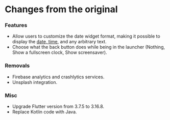 # Changes from the original

### Features
* Allow users to customize the date widget format, making it possible to display the [date, time](https://pub.dev/documentation/intl/latest/intl/DateFormat-class.html), and any arbitrary text.
* Choose what the back button does while being in the launcher (Nothing, Show a fullscreen clock, Show screensaver).

### Removals
* Firebase analytics and crashlytics services.
* Unsplash integration.

### Misc
* Upgrade Flutter version from 3.7.5 to 3.16.8.
* Replace Kotlin code with Java.
